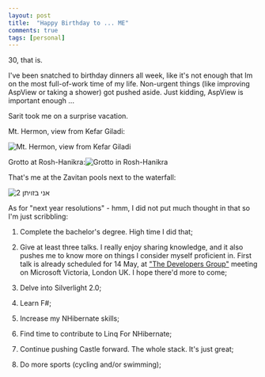 ```yaml
---
layout: post
title:  "Happy Birthday to ... ME"
comments: true
tags: [personal]
---
```



30, that is.



I've been snatched to birthday dinners all week, like it's not enough that Im on the most full-of-work time of my life. Non-urgent things (like improving AspView or taking a shower) got pushed aside. Just kidding, AspView is important enough ...



Sarit took me on a surprise vacation.



Mt. Hermon, view from Kefar Giladi:

![Mt. Hermon, view from Kefar Giladi](http://kenegozi.com/Blog/uploaded/WindowsLiveWriter/HappyBirthdayto.ME_13220/d7ed1eab-b9b7-4ffa-a7f5-f22786cfe917.jpg)



Grotto at Rosh-Hanikra:![Grotto in Rosh-Hanikra](http://kenegozi.com/Blog/uploaded/WindowsLiveWriter/HappyBirthdayto.ME_13220/eebdb5ec-3f75-4bb0-a243-28e9ad440cd5.jpg)



That's me at the Zavitan pools next to the waterfall:

![אני בזויתן 2](http://kenegozi.com/Blog/uploaded/WindowsLiveWriter/HappyBirthdayto.ME_13220/19df7e4f-3b10-41d2-a311-0a9ed2d8b7fc.jpg)





As for "next year resolutions" - hmm, I did not put much thought in that so I'm just scribbling:

1. Complete the bachelor's degree. High time I did that;

2. Give at least three talks. I really enjoy sharing knowledge, and it also pushes me to know more on things I consider myself proficient in. First talk is already scheduled for 14 May, at ["The Developers Group"](http://www.richplum.co.uk/) meeting on Microsoft Victoria, London UK. I hope there'd more to come;

3. Delve into Silverlight 2.0;

4. Learn F#;

5. Increase my NHibernate skills;

6. Find time to contribute to Linq For NHibernate;

7. Continue pushing Castle forward. The whole stack. It's just great;

8. Do more sports (cycling and/or swimming);


